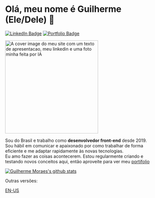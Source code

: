 # Olá, meu nome é Guilherme (Ele/Dele) 👋

[![LinkedIn Badge](https://img.shields.io/badge/-LinkedIn-blue?logo=Linkedin&logoColor=white)](https://www.linkedin.com/in/guimoraesdev/)
[![Portfolio Badge](https://img.shields.io/static/v1?label=&message=Portfolio&color=49213B&logo=GoogleChrome)](https://www.guimoraes.dev/)

<img src="https://www.guimoraes.dev/cover.png" alt="A cover image do meu site com um texto de apresentacao, meu linkedin e uma foto minha feita por IA" height="300px"/>

Sou do Brasil e trabalho como <b>desenvolvedor front-end</b> desde 2019.  
Sou hábil em comunicar e apaixonado por como trabalhar de forma eficiente e me adaptar rapidamente às novas tecnologias.  
Eu amo fazer as coisas acontecerem. Estou regularmente criando e testando novos conceitos aqui, então aproveite para ver meu [portifolio](https://www.guimoraes.dev/)

[![Guilherme Moraes's github stats](https://github-profile-summary-cards.vercel.app/api/cards/profile-details?username=guimoraesdev&theme=github_dark)](https://github.com/GuiMoraesDev)

Outras versões:

[EN-US](https://github.com/GuiMoraesDev/GuiMoraesDev/blob/main/README.md)
